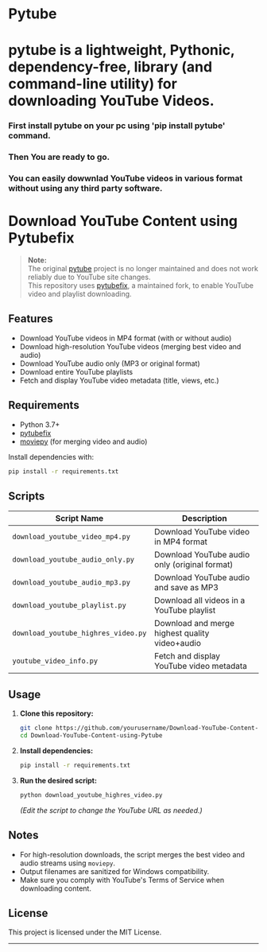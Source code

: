 <h1>Pytube</h1>

<h1>pytube is a lightweight, Pythonic, dependency-free, library (and command-line utility) for downloading YouTube Videos.</h1>

<h3> First install pytube on your pc using 'pip install pytube' command.</h3>
<h3> Then You are ready to go.</h3>
<h3> You can easily dowwnlad YouTube videos in various format without using any third party software.</h3>

# Download YouTube Content using Pytubefix

> **Note:**  
> The original [pytube](https://github.com/pytube/pytube) project is no longer maintained and does not work reliably due to YouTube site changes.  
> This repository uses [pytubefix](https://github.com/JuanBindez/pytubefix), a maintained fork, to enable YouTube video and playlist downloading.

## Features

- Download YouTube videos in MP4 format (with or without audio)
- Download high-resolution YouTube videos (merging best video and audio)
- Download YouTube audio only (MP3 or original format)
- Download entire YouTube playlists
- Fetch and display YouTube video metadata (title, views, etc.)

## Requirements

- Python 3.7+
- [pytubefix](https://github.com/JuanBindez/pytubefix)
- [moviepy](https://github.com/Zulko/moviepy) (for merging video and audio)

Install dependencies with:
```sh
pip install -r requirements.txt
```

## Scripts

| Script Name                        | Description                                      |
|------------------------------------|--------------------------------------------------|
| `download_youtube_video_mp4.py`    | Download YouTube video in MP4 format             |
| `download_youtube_audio_only.py`   | Download YouTube audio only (original format)    |
| `download_youtube_audio_mp3.py`    | Download YouTube audio and save as MP3           |
| `download_youtube_playlist.py`     | Download all videos in a YouTube playlist        |
| `download_youtube_highres_video.py`| Download and merge highest quality video+audio   |
| `youtube_video_info.py`            | Fetch and display YouTube video metadata         |

## Usage

1. **Clone this repository:**
    ```sh
    git clone https://github.com/yourusername/Download-YouTube-Content-using-Pytube.git
    cd Download-YouTube-Content-using-Pytube
    ```

2. **Install dependencies:**
    ```sh
    pip install -r requirements.txt
    ```

3. **Run the desired script:**
    ```sh
    python download_youtube_highres_video.py
    ```
    *(Edit the script to change the YouTube URL as needed.)*

## Notes

- For high-resolution downloads, the script merges the best video and audio streams using `moviepy`.
- Output filenames are sanitized for Windows compatibility.
- Make sure you comply with YouTube's Terms of Service when downloading content.

## License

This project is licensed under the MIT License.

---

